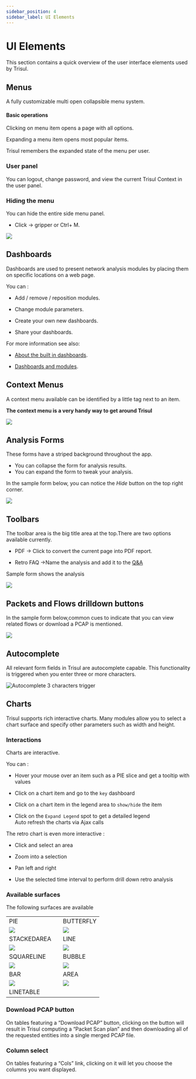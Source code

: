 ```yaml
---
sidebar_position: 4
sidebar_label: UI Elements
---
```


# UI Elements

This section contains a quick overview of the user interface elements
used by Trisul.

## Menus

A fully customizable multi open collapsible menu system.

#### Basic operations

Clicking on menu item opens a page with all options.

Expanding a menu item opens most popular items.

Trisul remembers the expanded state of the menu per user.

### User panel

You can logout, change password, and view the current Trisul Context in
the user panel.

### Hiding the menu

You can hide the entire side menu panel.

- Click -\> gripper or Ctrl+ M.

![](images/elements/gripper.png)

## Dashboards

Dashboards are used to present network analysis modules by placing them
on specific locations on a web page.

You can :  

- Add / remove / reposition modules.  

- Change module parameters.  

- Create your own new dashboards.  

- Share your dashboards.

For more information see also:  

- [About the built in dashboards](dashboards.html).   

- [Dashboards and modules](dashmod_intro.html).

## Context Menus

A context menu available can be identified by a little tag next to an
item.

**The context menu is a very handy way to get around Trisul**

![](images/elements/context-menu.png)

## Analysis Forms

These forms have a striped background throughout the app.

- You can collapse the form for analysis results.
- You can expand the form to tweak your analysis.

In the sample form below, you can notice the *Hide* button on the top
right corner.

![](images/elements/sampleform.png)

## Toolbars

The toolbar area is the big title area at the top.There are two options
available currently.

- PDF -\> Click to convert the current page into PDF report.

- Retro FAQ -\>Name the analysis and add it to the
  [Q&A](/docs/ug/cg/retrofaq.html)

Sample form shows the analysis

![](images/elements/toolbar.png)

## Packets and Flows drilldown buttons

In the sample form below,common cues to indicate that you can view
related flows or download a PCAP is mentioned.

![](images/elements/flows_and_packets.png)

## Autocomplete

All relevant form fields in Trisul are autocomplete capable. This
functionality is triggered when you enter three or more characters.

![Autocomplete 3 characters trigger](images/elements/autocomplete.png "Autocomplete 3 characters trigger")

## Charts

Trisul supports rich interactive charts. Many modules allow you to
select a chart surface and specify other parameters such as width and
height.

### Interactions

Charts are interactive.

You can :  

- Hover your mouse over an item such as a PIE slice and get a tooltip with
  values  

- Click on a chart item and go to the `key` dashboard  

- Click on a chart item in the legend area to `show/hide` the item  

- Click on the `Expand Legend` spot to get a detailed legend  
  Auto refresh the charts via Ajax calls

The retro chart is even more interactive :  

- Click and select an area  

- Zoom into a selection  

- Pan left and right  

- Use the selected time interval to perform drill down retro analysis

### Available surfaces

The following surfaces are available

|                                    |     |                                  |
| ---------------------------------- | --- | -------------------------------- |
| PIE                                |     | BUTTERFLY                        |
| ![](images/charts/pie.png)         |     | ![](images/charts/butterfly.png) |
| STACKEDAREA                        |     | LINE                             |
| ![](images/charts/stackedarea.png) |     | ![](images/charts/line.png)      |
| SQUARELINE                         |     | BUBBLE                           |
| ![](images/charts/squareline.png)  |     | ![](images/charts/bubble.png)    |
| BAR                                |     | AREA                             |
| ![](images/charts/bar.png)         |     | ![](images/charts/area.png)      |
| LINETABLE                          |     |                                  |

### Download PCAP button

On tables featuring a “Download PCAP” button, clicking on the button
will result in Trisul computing a “Packet Scan plan” and then
downloading all of the requested entities into a single merged PCAP
file.

### Column select

On tables featuring a “Cols” link, clicking on it will let you choose
the columns you want displayed.
